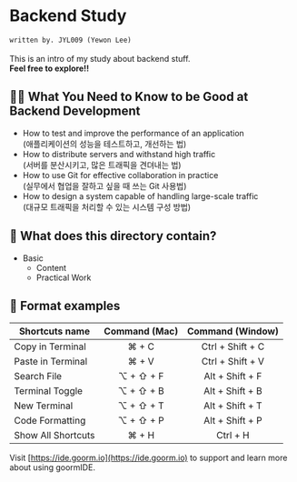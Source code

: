 # Backend Study
`written by. JYL009 (Yewon Lee)`\
\
This is an intro of my study about backend stuff.\
**Feel free to explore!!**

## 👩‍💻 What You Need to Know to be Good at Backend Development
* How to test and improve the performance of an application\
  (애플리케이션의 성능을 테스트하고, 개선하는 법)
* How to distribute servers and withstand high traffic\
  (서버를 분산시키고, 많은 트래픽을 견뎌내는 법)
* How to use Git for effective collaboration in practice\
  (실무에서 협업을 잘하고 싶을 때 쓰는 Git 사용법)
* How to design a system capable of handling large-scale traffic\
  (대규모 트래픽을 처리할 수 있는 시스템 구성 방법)

## 📁 What does this directory contain?
* Basic
  * Content
  * Practical Work

## 💬 Format examples
| Shortcuts name     | Command (Mac) | Command (Window) |
| ------------------ | :-----------: | :--------------: |
| Copy in Terminal   | ⌘ + C         | Ctrl + Shift + C |
| Paste in Terminal  | ⌘ + V         | Ctrl + Shift + V |
| Search File        | ⌥ + ⇧ + F     | Alt + Shift + F  |
| Terminal Toggle    | ⌥ + ⇧ + B     | Alt + Shift + B  |
| New Terminal       | ⌥ + ⇧ + T     | Alt + Shift + T  |
| Code Formatting    | ⌥ + ⇧ + P     | Alt + Shift + P  |
| Show All Shortcuts | ⌘ + H         | Ctrl + H         |

Visit [https://ide.goorm.io](https://ide.goorm.io) to support and learn more about using goormIDE.
